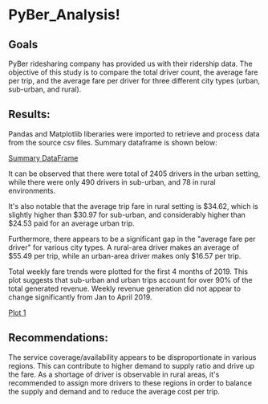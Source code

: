 # PyBer_Analysis!

## Goals
PyBer ridesharing company has provided us with their ridership data. The objective of this study is to compare the total driver count, the average fare per trip, and the average fare per driver for three different city types (urban, sub-urban, and rural).  


## Results: 
Pandas and Matplotlib liberaries were imported to retrieve and process data from the source csv files.
Summary dataframe is shown below:

[Summary DataFrame](https://user-images.githubusercontent.com/82549848/120165197-eda7a280-c1c0-11eb-8fca-62c071536d71.PNG)

It can be observed that there were total of 2405 drivers in the urban setting, while there were only 490 drivers in sub-urban, and 78 in rural environments. 

It's also notable that the average trip fare in rural setting is $34.62, which is slightly higher than $30.97 for sub-urban, and considerably higher than $24.53 paid for an average urban trip.

Furthermore, there appears to be a significant gap in the "average fare per driver" for various city types. A rural-area driver makes an average of $55.49 per trip, while an urban-area driver makes only $16.57 per trip.
 
Total weekly fare trends were plotted for the first 4 months of 2019. This plot suggests that sub-urban and urban trips account for over 90% of the total generated revenue. Weekly revenue generation did not appear to change significantly from Jan to April 2019. 

[Plot 1](https://user-images.githubusercontent.com/82549848/120167196-0f098e00-c1c3-11eb-95d1-c407a8650ab8.png)


## Recommendations: 
The service coverage/availability appears to be disproportionate in various regions. This can contribute to higher demand to supply ratio and drive up the fare. As a shortage of driver is observable in rural areas, it's recommended to assign more drivers to these regions in order to balance the supply and demand and to reduce the average cost per trip. 


